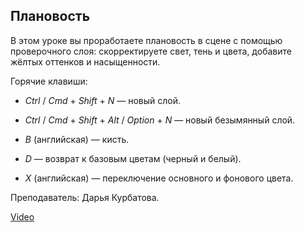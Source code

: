 ## Плановость

В этом уроке вы проработаете плановость в сцене с помощью проверочного слоя: скорректируете свет, тень и цвета, добавите жёлтых оттенков и насыщенности.

Горячие клавиши:

* *Ctrl* / *Cmd* + *Shift* + *N* — новый слой.

* *Ctrl* / *Cmd* + *Shift* + *Alt* / *Option* + *N* — новый безымянный слой.

* *B* (английская) — кисть.

* *D* — возврат к базовым цветам (черный и белый).

* *X* (английская) — переключение основного и фонового цвета.

Преподаватель: Дарья Курбатова.

[Video](https://player.softculture.cc/embed/online/PSH/PSH_76.19.07_L5-17_Range_Diversity)